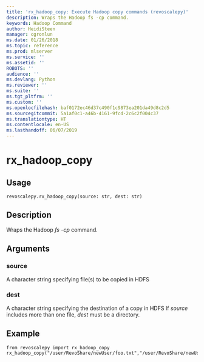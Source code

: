 ```yaml
---
title: 'rx_hadoop_copy: Execute Hadoop copy commands (revoscalepy)'
description: Wraps the Hadoop fs -cp command.
keywords: Hadoop Command
author: HeidiSteen
manager: cgronlun
ms.date: 01/26/2018
ms.topic: reference
ms.prod: mlserver
ms.service: ''
ms.assetid: ''
ROBOTS: ''
audience: ''
ms.devlang: Python
ms.reviewer: ''
ms.suite: ''
ms.tgt_pltfrm: ''
ms.custom: ''
ms.openlocfilehash: baf0172ec46d37c490f1c9873ea201da49d8c2d5
ms.sourcegitcommit: 5a1af0c1-a46b-4161-9fcd-2c6c2f004c37
ms.translationtype: HT
ms.contentlocale: en-US
ms.lasthandoff: 06/07/2019
---
```

# <a name="rxhadoopcopy"></a>rx_hadoop_copy


 


## <a name="usage"></a>Usage



```
revoscalepy.rx_hadoop_copy(source: str, dest: str)
```





## <a name="description"></a>Description

Wraps the Hadoop *fs -cp* command.


## <a name="arguments"></a>Arguments


### <a name="source"></a>source

A character string specifying file(s) to be copied in HDFS


### <a name="dest"></a>dest

A character string specifying the destination of a copy in HDFS If *source* includes more than one file, *dest* must be a directory.


## <a name="example"></a>Example



```
from revoscalepy import rx_hadoop_copy
rx_hadoop_copy("/user/RevoShare/newUser/foo.txt","/user/RevoShare/newUser/bar.txt")
```

